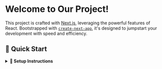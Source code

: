 # Welcome to Our Project!

This project is crafted with [Next.js](https://nextjs.org/), leveraging the powerful features of React. Bootstrapped with [`create-next-app`](https://github.com/vercel/next.js/tree/canary/packages/create-next-app), it's designed to jumpstart your development with speed and efficiency.

## 🚀 Quick Start

<details>
<summary><strong>🔧 Setup Instructions</strong></summary>

### Step 1: Clone the repository
```bash
git clone https://github.com/fuad-rahat/2024_ARCHEAN_RAN.git
cd 2024_ARCHEAN_RAN
npm install
npm run dev
```